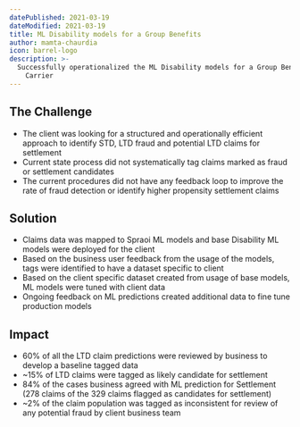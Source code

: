 ```yaml
---
datePublished: 2021-03-19
dateModified: 2021-03-19
title: ML Disability models for a Group Benefits
author: mamta-chaurdia
icon: barrel-logo
description: >-
  Successfully operationalized the ML Disability models for a Group Benefits
    Carrier
---
```


## The Challenge

- The client was looking for a structured and operationally efficient approach
  to identify STD, LTD fraud and potential LTD claims for settlement
- Current state process did not systematically tag claims marked as fraud or
  settlement candidates
- The current procedures did not have any feedback loop to improve the rate of
  fraud detection or identify higher propensity settlement claims

## Solution

- Claims data was mapped to Spraoi ML models and base Disability ML models were
  deployed for the client
- Based on the business user feedback from the usage of the models, tags were
  identified to have a dataset specific to client
- Based on the client specific dataset created from usage of base models, ML
  models were tuned with client data
- Ongoing feedback on ML predictions created additional data to fine tune
  production models

## Impact

- 60% of all the LTD claim predictions were reviewed by business to develop a
  baseline tagged data
- ~15% of LTD claims were tagged as likely candidate for settlement
- 84% of the cases business agreed with ML prediction for Settlement (278 claims
  of the 329 claims flagged as candidates for settlement)
- ~2% of the claim population was tagged as inconsistent for review of any
  potential fraud by client business team
